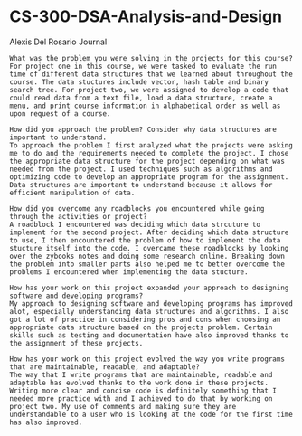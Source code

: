 # CS-300-DSA-Analysis-and-Design
Alexis Del Rosario
Journal

    What was the problem you were solving in the projects for this course?
    For project one in this course, we were tasked to evaluate the run time of different data structures that we learned about throughout the course. The data stuctures include vector, hash table and binary search tree. For project two, we were assigned to develop a code that could read data from a text file, load a data structure, create a menu, and print course information in alphabetical order as well as upon request of a course.
    
    How did you approach the problem? Consider why data structures are important to understand.
    To approach the problem I first analyzed what the projects were asking me to do and the requirements needed to complete the project. I chose the appropriate data structure for the project depending on what was needed from the project. I used techniques such as algorithms and optimizing code to develop an appropriate program for the assignment. Data structures are important to understand because it allows for efficient manipulation of data.
    
    How did you overcome any roadblocks you encountered while going through the activities or project?
    A roadblock I encountered was deciding which data strcuture to implement for the second project. After deciding which data structure to use, I then encountered the problem of how to implement the data stucture itself into the code. I overcame these roadblocks by looking over the zybooks notes and doing some research online. Breaking down the problem into smaller parts also helped me to better overcome the problems I encountered when implementing the data stucture.
    
    How has your work on this project expanded your approach to designing software and developing programs?
    My approach to designing software and developing programs has improved alot, especially understanding data structures and algorithms. I also got a lot of practice in considering pros and cons when choosing an appropriate data structure based on the projects problem. Certain skills such as testing and documentation have also improved thanks to the assignment of these projects.
    
    How has your work on this project evolved the way you write programs that are maintainable, readable, and adaptable?
    The way that I write programs that are maintainable, readable and adaptable has evolved thanks to the work done in these projects. Writing more clear and concise code is definitely something that I needed more practice with and I achieved to do that by working on project two. My use of comments and making sure they are understandable to a user who is looking at the code for the first time has also improved.
